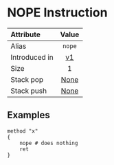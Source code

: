 # NOPE Instruction

Attribute|Value
:-|:-:
Alias | `nope`
Introduced in | [v1](./v1)
Size | 1
Stack pop | [None](./STACK_BEHAVIOUR.md#None)
Stack push| [None](./STACK_BEHAVIOUR.md#None)


## Examples

```il
method "x"
{
    nope # does nothing
    ret
}
```